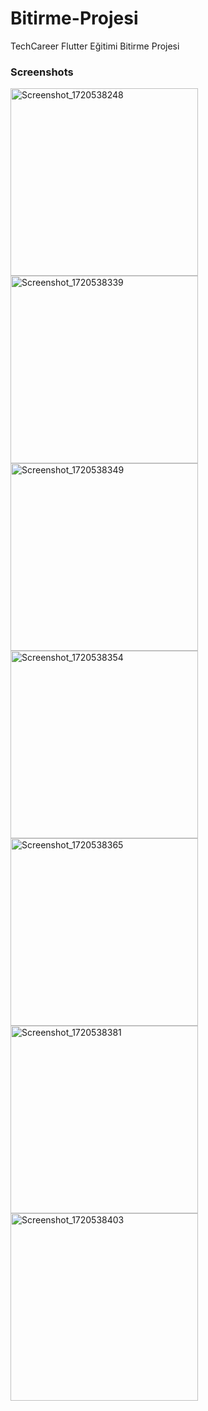 # Bitirme-Projesi
TechCareer Flutter Eğitimi Bitirme Projesi

### Screenshots

<img src="https://github.com/varolfurkan/Bitirme-Projesi/assets/99636501/abb9d095-9b36-4aac-a51b-6a560fb5296a" alt="Screenshot_1720538248" width="300"/>
<img src="https://github.com/varolfurkan/Bitirme-Projesi/assets/99636501/9e17fcdc-7c05-4a9f-8886-e7cc72cbbe1e" alt="Screenshot_1720538339" width="300"/>
<img src="https://github.com/varolfurkan/Bitirme-Projesi/assets/99636501/f84d030b-87d3-445e-bf35-1d51ad43445a" alt="Screenshot_1720538349" width="300"/>
<img src="https://github.com/varolfurkan/Bitirme-Projesi/assets/99636501/f653853e-e380-4c7b-81e0-a61435c92576" alt="Screenshot_1720538354" width="300"/>
<img src="https://github.com/varolfurkan/Bitirme-Projesi/assets/99636501/9f13d29a-41fc-4932-adae-067db0958950" alt="Screenshot_1720538365" width="300"/>
<img src="https://github.com/varolfurkan/Bitirme-Projesi/assets/99636501/bb888716-b8a4-466f-a4e9-9efc4dd4adad" alt="Screenshot_1720538381" width="300"/>
<img src="https://github.com/varolfurkan/Bitirme-Projesi/assets/99636501/304bca91-ab29-4ca8-8a77-1b63bf2d6df8" alt="Screenshot_1720538403" width="300"/>
